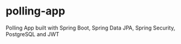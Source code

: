 # polling-app
Polling App built with Spring Boot, Spring Data JPA, Spring Security, PostgreSQL and JWT
